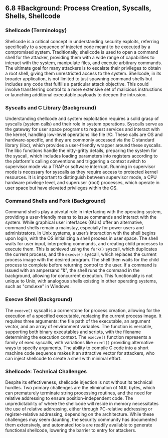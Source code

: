 ## 6.8 ‡Background: Process Creation, Syscalls, Shells, Shellcode

### Shellcode (Terminology)
Shellcode is a critical concept in understanding security exploits, referring specifically to a sequence of injected code meant to be executed by a compromised system. Traditionally, shellcode is used to open a command shell for the attacker, providing them with a wide range of capabilities to interact with the system, manipulate files, and execute arbitrary commands. The ultimate goal for many attackers is to escalate their privileges to obtain a root shell, giving them unrestricted access to the system. Shellcode, in its broader application, is not limited to just spawning command shells but includes any code that fulfills a particular attack objective. This could involve transferring control to a more extensive set of malicious instructions or launching additional executable payloads to deepen the intrusion.

### Syscalls and C Library (Background)
Understanding shellcode and system exploitation requires a solid grasp of syscalls (system calls) and their role in system operations. Syscalls serve as the gateway for user space programs to request services and interact with the kernel, handling low-level operations like file I/O. These calls are OS and hardware-specific, and they are commonly accessed via the C standard library (libc), which provides a user-friendly wrapper around these syscalls. The libc functions handle the nitty-gritty details, preparing the system for the syscall, which includes loading parameters into registers according to the platform's calling conventions and triggering a context switch to supervisor mode via a TRAP or software interrupt. Running in supervisor mode is necessary for syscalls as they require access to protected kernel resources. It is important to distinguish between supervisor mode, a CPU hardware privilege level, and superuser (root) processes, which operate in user space but have elevated privileges within the OS.

### Command Shells and Fork (Background)
Command shells play a pivotal role in interfacing with the operating system, providing a user-friendly means to issue commands and interact with the system. While graphical user interfaces (GUIs) offer an alternative, command shells remain a mainstay, especially for power users and administrators. In Unix systems, a user’s interaction with the shell begins upon login, with the OS initializing a shell process in user space. The shell waits for user input, interpreting commands, and creating child processes to execute them. This is achieved using the `fork()` syscall, which duplicates the current process, and the `execve()` syscall, which replaces the current process image with the desired program. The shell then waits for the child process to complete before returning control to the user. If a command is issued with an ampersand "&", the shell runs the command in the background, allowing for concurrent execution. This functionality is not unique to Unix, with analogous shells existing in other operating systems, such as "cmd.exe" in Windows.

### Execve Shell (Background)
The `execve()` syscall is a cornerstone for process creation, allowing for the execution of a specified executable, replacing the current process image. It requires three arguments: the file path of the executable, an argument vector, and an array of environment variables. The function is versatile, supporting both binary executables and scripts, with the filename determining the execution context. The `execve()` function represents a family of exec syscalls, with variations like `execl()` providing alternative ways to specify arguments. The ability to compile C code into a short machine code sequence makes it an attractive vector for attackers, who can inject shellcode to create a shell with minimal effort.

### Shellcode: Technical Challenges
Despite its effectiveness, shellcode injection is not without its technical hurdles. Two primary challenges are the elimination of NUL bytes, which can prematurely terminate string processing routines, and the need for relative addressing to ensure position-independent code. The unpredictability of where the shellcode will reside in memory necessitates the use of relative addressing, either through PC-relative addressing or register-relative addressing, depending on the architecture. While these challenges may seem daunting, the security community has documented them extensively, and automated tools are readily available to generate functional shellcode, lowering the barrier to entry for attackers.
